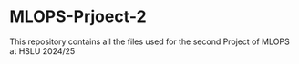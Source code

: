 # MLOPS-Prjoect-2
This repository contains all the files used for the second Project of MLOPS at HSLU 2024/25
